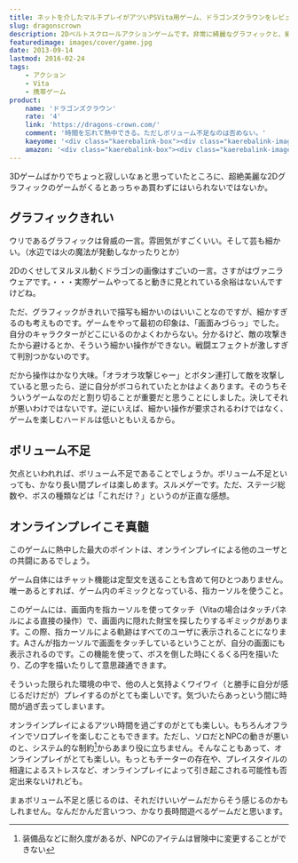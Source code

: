 ```yaml
---
title: ネットを介したマルチプレイがアツいPSVita用ゲーム、ドラゴンズクラウンをレビュー
slug: dragonscrown
description: 2Dベルトスクロールアクションゲームです。非常に綺麗なグラフィックと、細かな描写が特徴です。オンライン通信による多人数同時プレイが可能で、みんなでわいわいやるのが楽しいゲームです。相変わらず料理の描写が気合入っていて、とてもうまそうです。
featuredimage: images/cover/game.jpg
date: 2013-09-14
lastmod: 2016-02-24
tags: 
    - アクション
    - Vita
    - 携帯ゲーム
product:
    name: 'ドラゴンズクラウン'
    rate: '4'
    link: 'https://dragons-crown.com/'
    comment: '時間を忘れて熱中できる。ただしボリューム不足なのは否めない。'
    kaeyome: '<div class="kaerebalink-box"><div class="kaerebalink-image"><a href="https://www.amazon.co.jp/exec/obidos/ASIN/B00BY0209Y/illusionspace-22/ref=nosim/" rel="nofollow" target="_blank"><img src="https://ecx.images-amazon.com/images/I/61-nKdo6BwL._SL160_.jpg" style="border: none;" /></a></div><div class="kaerebalink-info"><div class="kaerebalink-name"><a href="https://www.amazon.co.jp/exec/obidos/ASIN/B00BY0209Y/illusionspace-22/ref=nosim/" rel="nofollow" target="_blank">ドラゴンズクラウン</a><div class="kaerebalink-powered-date">posted with <a href="https://kaereba.com" rel="nofollow" target="_blank">カエレバ</a></div></div><div class="kaerebalink-detail"> アトラス 2013-07-25    </div><div class="kaerebalink-link1"><div class="shoplinkamazon"><a href="https://www.amazon.co.jp/gp/search?keywords=%83h%83%89%83S%83%93%83Y%83N%83%89%83E%83%93%20PS%20vita&__mk_ja_JP=%83J%83%5E%83J%83i&tag=illusionspace-22" rel="nofollow" target="_blank" title="アマゾン" >Amazonで購入</a></div><div class="shoplinkrakuten"><a href="https://hb.afl.rakuten.co.jp/hgc/0e95387f.f2aef20d.0e953880.25e412bd/?pc=http%3A%2F%2Fsearch.rakuten.co.jp%2Fsearch%2Fmall%2F%25E3%2583%2589%25E3%2583%25A9%25E3%2582%25B4%25E3%2583%25B3%25E3%2582%25BA%25E3%2582%25AF%25E3%2583%25A9%25E3%2582%25A6%25E3%2583%25B3%2520PS%2520vita%2F-%2Ff.1-p.1-s.1-sf.0-st.A-v.2%3Fx%3D0%26scid%3Daf_ich_link_urltxt%26m%3Dhttp%3A%2F%2Fm.rakuten.co.jp%2F" rel="nofollow" target="_blank" title="楽天市場" >楽天市場で購入</a></div></div></div><div class="booklink-footer" style="clear: left"></div></div>'
    amazon: '<div class="kaerebalink-box"><div class="kaerebalink-image"><a href="https://www.amazon.co.jp/exec/obidos/ASIN/B00BY0209Y/illusionspace-22/ref=nosim/" rel="nofollow" target="_blank"><img src="https://ecx.images-amazon.com/images/I/61-nKdo6BwL._SL160_.jpg" style="border: none;" /></a></div><div class="kaerebalink-info"><div class="kaerebalink-name"><a href="https://www.amazon.co.jp/exec/obidos/ASIN/B00BY0209Y/illusionspace-22/ref=nosim/" rel="nofollow" target="_blank">ドラゴンズクラウン</a><div class="kaerebalink-powered-date">posted with <a href="https://kaereba.com" rel="nofollow" target="_blank">カエレバ</a></div></div><div class="kaerebalink-detail"> アトラス 2013-07-25    </div><div class="kaerebalink-link1"><div class="shoplinkamazon"><a href="https://www.amazon.co.jp/gp/search?keywords=%83h%83%89%83S%83%93%83Y%83N%83%89%83E%83%93&__mk_ja_JP=%83J%83%5E%83J%83i&tag=illusionspace-22" rel="nofollow" target="_blank" title="アマゾン" >Amazonで探す</a></div><div class="shoplinkrakuten"><a href="https://hb.afl.rakuten.co.jp/hgc/0e95387f.f2aef20d.0e953880.25e412bd/?pc=http%3A%2F%2Fsearch.rakuten.co.jp%2Fsearch%2Fmall%2F%25E3%2583%2589%25E3%2583%25A9%25E3%2582%25B4%25E3%2583%25B3%25E3%2582%25BA%25E3%2582%25AF%25E3%2583%25A9%25E3%2582%25A6%25E3%2583%25B3%2F-%2Ff.1-p.1-s.1-sf.0-st.A-v.2%3Fx%3D0%26scid%3Daf_ich_link_urltxt%26m%3Dhttp%3A%2F%2Fm.rakuten.co.jp%2F" rel="nofollow" target="_blank" title="楽天市場" >楽天市場で探す</a></div><div class="shoplinkyahoo"><a href="https://atq.ck.valuecommerce.com/servlet/atq/referral?sid=2219441&pid=877935733&vcptn=shpg%2Fp%2FbJklbh6QH6IgN9lcoN5ofw--&vc_url=http%3A%2F%2Fshopping.search.yahoo.co.jp%2Fsearch%3FuIv%3Don%26ei%3DUTF-8%26tab_ex%3Dcommerce%26slider%3D0%26va%3D%25E3%2583%2589%25E3%2583%25A9%25E3%2582%25B4%25E3%2583%25B3%25E3%2582%25BA%25E3%2582%25AF%25E3%2583%25A9%25E3%2582%25A6%25E3%2583%25B3" rel="nofollow"  target="_blank" title="Yahooショッピング" >Yahooショッピングで探す<img src="https://atq.ad.valuecommerce.com/servlet/atq/gifbanner?sid=2219441&pid=877935733" height="1" width="1" border="0"></a></div><div class="shoplinkyahooAuc"><a href="https://atq.ck.valuecommerce.com/servlet/atq/referral?sid=2219441&pid=877775177&vcptn=auct%2Fp%2FbJklbh6QH6IgN9lcoN5ofw--&vc_url=http%3A%2F%2Fauctions.search.yahoo.co.jp%2Fsearch%3Fvo%3D%26ve%3D%26auccat%3D0%26aucminprice%3D%26aucmaxprice%3D%26aucmin_bidorbuy_price%3D%26aucmax_bidorbuy_price%3D%26loc_cd%3D0%26abatch%3D0%26istatus%3D0%26filtered%3D1%26ei%3DUTF-8%26tab_ex%3Dcommerce%26va%3D%25E3%2583%2589%25E3%2583%25A9%25E3%2582%25B4%25E3%2583%25B3%25E3%2582%25BA%25E3%2582%25AF%25E3%2583%25A9%25E3%2582%25A6%25E3%2583%25B3" rel="nofollow" target="_blank" title="ヤフオク!" >ヤフオク!で探す<img src="https://atq.ad.valuecommerce.com/servlet/atq/gifbanner?sid=2219441&pid=877775177" height="1" width="1" border="0"></a></div><div class="shoplinkseven"><a href="https://px.a8.net/svt/ejp?a8mat=25XWQ0+2NUTY2+2N1Y+5ZEMP&a8ejpredirect=http%3A%2F%2Fwww.7netshopping.jp%2Frelay%2Faffiliate%2FAnotherCompanyEntrance%2F%3FA8_PID%3Ds00000012319001%26VIEW_URL%3Dhttp%253A%252F%252Fwww.7netshopping.jp%252Fall%252Fsearch_result%252F-%252Fbprice%252Foff%252Fsort%252F0%252Fkword_in%252F%2525E3%252583%252589%2525E3%252583%2525A9%2525E3%252582%2525B4%2525E3%252583%2525B3%2525E3%252582%2525BA%2525E3%252582%2525AF%2525E3%252583%2525A9%2525E3%252582%2525A6%2525E3%252583%2525B3%252FallGoods%252Fon%252Fsubmit.x%252F30%252Fdisp_result%252F1%252Fsubmit.y%252F9%252Fprvlg%252Foff%252Fnobuy%252Fon%252FsetProduct%252Foff%252Foop%252Fon%252Fctgy%252Fall%252FfromKeywordSearch%252Ftrue" rel="nofollow" target="_blank" title="セブンネットショッピング" >7netで探す</a></div></div></div></div>'
---
```


3Dゲームばかりでちょっと寂しいなぁと思っていたところに、超絶美麗な2Dグラフィックのゲームがくるとあっちゃあ買わずにはいられないではないか。

## グラフィックきれい

ウリであるグラフィックは脅威の一言。雰囲気がすごくいい。そして芸も細かい。（水辺では火の魔法が発動しなかったりとか）

2Dのくせしてヌルヌル動くドラゴンの画像はすごいの一言。さすがはヴァニラウェアです。・・・実際ゲームやってると動きに見とれている余裕はないんですけどね。

ただ、グラフィックがきれいで描写も細かいのはいいことなのですが、細かすぎるのも考えものです。ゲームをやって最初の印象は、「画面みづらっ」でした。自分のキャラクターがどこにいるのかよくわからない。分かるけど、敵の攻撃きたから避けるとか、そういう細かい操作ができない。戦闘エフェクトが激しすぎて判別つかないのです。

だから操作はかなり大味。「オラオラ攻撃じゃー」とボタン連打して敵を攻撃していると思ったら、逆に自分がボコられていたとかはよくあります。そのうちそういうゲームなのだと割り切ることが重要だと思うことにしました。決してそれが悪いわけではないです。逆にいえば、細かい操作が要求されるわけではなく、ゲームを楽しむハードルは低いともいえるから。

## ボリューム不足

欠点といわれれば、ボリューム不足であることでしょうか。ボリューム不足といっても、かなり長い間プレイは楽しめます。スルメゲーです。ただ、ステージ総数や、ボスの種類などは「これだけ？」というのが正直な感想。

## オンラインプレイこそ真髄

このゲームに熱中した最大のポイントは、オンラインプレイによる他のユーザとの共闘にあるでしょう。

ゲーム自体にはチャット機能は定型文を送ることも含めて何ひとつありません。唯一あるとすれば、ゲーム内のギミックとなっている、指カーソルを使うこと。

このゲームには、画面内を指カーソルを使ってタッチ（Vitaの場合はタッチパネルによる直接の操作）で、画面内に隠れた財宝を探したりするギミックがあります。この際、指カーソルによる軌跡はすべてのユーザに表示されることになります。Aさんが指カーソルで画面をタッチしているということが、自分の画面にも表示されるのです。この機能を使って、ボスを倒した時にくるくる円を描いたり、乙の字を描いたりして意思疎通できます。

そういった限られた環境の中で、他の人と気持よくワイワイ（と勝手に自分が感じるだけだが）プレイするのがとても楽しいです。気づいたらあっという間に時間が過ぎ去ってしまいます。

オンラインプレイによるアツい時間を過ごすのがとても楽しい。もちろんオフラインでソロプレイを楽しむこともできます。ただし、ソロだとNPCの動きが悪いのと、システム的な制約[^1]からあまり役に立ちません。そんなこともあって、オンラインプレイがとても楽しい。もっともチーターの存在や、プレイスタイルの相違によるストレスなど、オンラインプレイによって引き起こされる可能性も否定出来ないけれども。

まぁボリューム不足と感じるのは、それだけいいゲームだからそう感じるのかもしれません。なんだかんだ言いつつ、かなり長時間遊べるゲームだと思います。

[^1]: 装備品などに耐久度があるが、NPCのアイテムは冒険中に変更することができない
